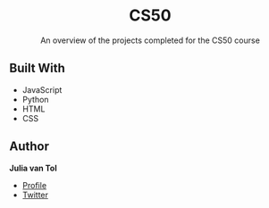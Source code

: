 <h1 align="center"><project-name>CS50</h1>

<p align="center"><project-description>An overview of the projects completed for the CS50 course</p>


## Built With

- JavaScript
- Python
- HTML
- CSS


## Author

**Julia van Tol**

- [Profile](https://github.com/juliavantol "Julia van Tol")
- [Twitter](https://twitter.com/moonlaneyy "Come say hi")

